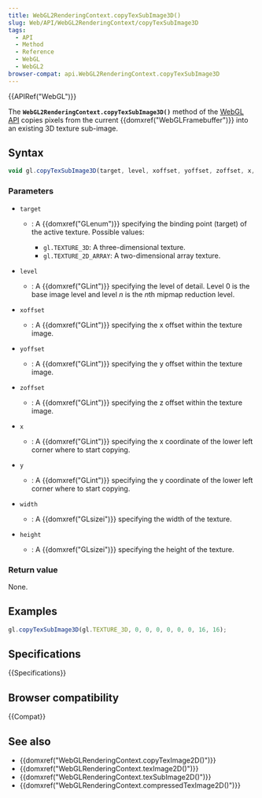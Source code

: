 ```yaml
---
title: WebGL2RenderingContext.copyTexSubImage3D()
slug: Web/API/WebGL2RenderingContext/copyTexSubImage3D
tags:
  - API
  - Method
  - Reference
  - WebGL
  - WebGL2
browser-compat: api.WebGL2RenderingContext.copyTexSubImage3D
---
```

{{APIRef("WebGL")}}

The **`WebGL2RenderingContext.copyTexSubImage3D()`** method of
the [WebGL API](/en-US/docs/Web/API/WebGL_API) copies pixels from the current
{{domxref("WebGLFramebuffer")}} into an existing 3D texture sub-image.

## Syntax

```js
void gl.copyTexSubImage3D(target, level, xoffset, yoffset, zoffset, x, y, width, height);
```

### Parameters

- `target`

  - : A {{domxref("GLenum")}} specifying the binding point (target) of the active texture.
    Possible values:

    - `gl.TEXTURE_3D`: A three-dimensional texture.
    - `gl.TEXTURE_2D_ARRAY`: A two-dimensional array texture.

- `level`
  - : A {{domxref("GLint")}} specifying the level of detail. Level 0 is the base image
    level and level _n_ is the *n*th mipmap reduction level.
- `xoffset`
  - : A {{domxref("GLint")}} specifying the x offset within the texture image.
- `yoffset`
  - : A {{domxref("GLint")}} specifying the y offset within the texture image.
- `zoffset`
  - : A {{domxref("GLint")}} specifying the z offset within the texture image.
- `x`
  - : A {{domxref("GLint")}} specifying the x coordinate of the lower left corner where to
    start copying.
- `y`
  - : A {{domxref("GLint")}} specifying the y coordinate of the lower left corner where to
    start copying.
- `width`
  - : A {{domxref("GLsizei")}} specifying the width of the texture.
- `height`
  - : A {{domxref("GLsizei")}} specifying the height of the texture.

### Return value

None.

## Examples

```js
gl.copyTexSubImage3D(gl.TEXTURE_3D, 0, 0, 0, 0, 0, 0, 16, 16);
```

## Specifications

{{Specifications}}

## Browser compatibility

{{Compat}}

## See also

- {{domxref("WebGLRenderingContext.copyTexImage2D()")}}
- {{domxref("WebGLRenderingContext.texImage2D()")}}
- {{domxref("WebGLRenderingContext.texSubImage2D()")}}
- {{domxref("WebGLRenderingContext.compressedTexImage2D()")}}
